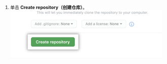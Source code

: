 1. 单击 **Create repository（创建仓库）**。 ![创建仓库的按钮](/assets/images/help/repository/create-repository-button.png)
